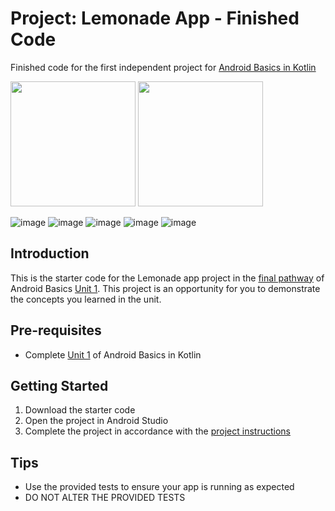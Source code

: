 Project: Lemonade App - Finished Code
==================================

Finished code for the first independent project for [Android Basics in Kotlin](https://developer.android.com/courses/android-basics-kotlin/course)

<img height=200 src="https://user-images.githubusercontent.com/74120992/171733256-547a4a26-964a-4e3b-96bb-b14ad9bb655f.png">
<img height=200 src="https://user-images.githubusercontent.com/74120992/171733340-c15da9fa-41a1-4b62-b3ff-e5dcdf28edc4.png">

![image](https://user-images.githubusercontent.com/74120992/171733256-547a4a26-964a-4e3b-96bb-b14ad9bb655f.png)
![image](https://user-images.githubusercontent.com/74120992/171733297-e44cbd23-3de5-4c3d-90f0-54f836f5ca2c.png)
![image](https://user-images.githubusercontent.com/74120992/171733340-c15da9fa-41a1-4b62-b3ff-e5dcdf28edc4.png)
![image](https://user-images.githubusercontent.com/74120992/171733362-a7ec8c72-fc03-4971-9512-1a4ffbcc18e3.png)
![image](https://user-images.githubusercontent.com/74120992/171733413-24f8b37a-6d39-4ae5-9161-d81a1b40bba1.png)


Introduction
------------

This is the starter code for the Lemonade app project in the [final pathway](https://developer.android.com/courses/pathways/android-basics-kotlin-four) of Android Basics [Unit 1](https://developer.android.com/courses/android-basics-kotlin/unit-1). This project is an opportunity for you to demonstrate the concepts you learned in the unit.

Pre-requisites
--------------

- Complete [Unit 1](https://developer.android.com/courses/android-basics-kotlin/unit-1) of Android Basics in Kotlin

Getting Started
---------------

1. Download the starter code
2. Open the project in Android Studio
3. Complete the project in accordance with the [project instructions](https://developer.android.com/codelabs/basic-android-kotlin-training-project-lemonade)

Tips
----

- Use the provided tests to ensure your app is running as expected
- DO NOT ALTER THE PROVIDED TESTS
